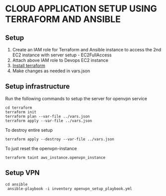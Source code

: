 # CLOUD APPLICATION SETUP USING TERRAFORM AND ANSIBLE

## Setup
1. Create an IAM role for Terraform and Ansible instance to access the 2nd EC2 instance with server setup - EC2FullAccess
2. Attach above IAM role to Devops EC2 instance
3. [Install terraform](https://learn.hashicorp.com/tutorials/terraform/install-cli)
4. Make changes as needed in vars.json

## Setup infrastructure
Run the following commands to setup the server for openvpn service

```
cd terraform
terraform init
terraform plan --var-file ../vars.json
terraform apply --var-file ../vars.json
```
To destroy entire setup
```
terraform apply --destroy --var-file ../vars.json
```

To just reset the openvpn-instance
```
terraform taint aws_instance.openvpn_instance
```

## Setup VPN
```
cd ansible
 ansible-playbook -i inventory openvpn_setup_playbook.yml
```
